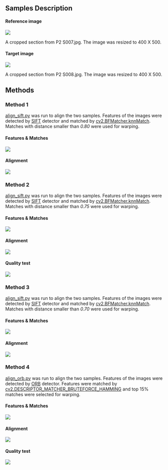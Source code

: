 ## Samples Description 
#### Reference image
![](../sec1_colour.png)

A cropped section from P2 S007.jpg. The image was resized to 400 X 500.

#### Target image
![](../sec2_colour.png)

A cropped section from P2 S008.jpg. The image was resized to 400 X 500.


## Methods
### Method 1
[align_sift.py](../align_sift.py) was run to align the two samples. Features of the images were detected by [SIFT](https://docs.opencv.org/master/da/df5/tutorial_py_sift_intro.html) detector and matched by [cv2.BFMatcher.knnMatch](https://docs.opencv.org/master/d3/da1/classcv_1_1BFMatcher.html). Matches with distance smaller than *0.80* were used for warping.
#### Features & Matches
![](../results/matches_clr080.jpg)
#### Alignment
![](../results/aligned_clr080.jpg)

### Method 2
[align_sift.py](../align_sift.py) was run to align the two samples. Features of the images were detected by [SIFT](https://docs.opencv.org/master/da/df5/tutorial_py_sift_intro.html) detector and matched by [cv2.BFMatcher.knnMatch](https://docs.opencv.org/master/d3/da1/classcv_1_1BFMatcher.html). Matches with distance smaller than *0.75* were used for warping.
#### Features & Matches
![](../results/matches_clr075.jpg)
#### Alignment
![](../results/aligned_clr075.jpg)
#### Quality test
![](../results/test_clr075.jpg)

### Method 3
[align_sift.py](../align_sift.py) was run to align the two samples. Features of the images were detected by [SIFT](https://docs.opencv.org/master/da/df5/tutorial_py_sift_intro.html) detector and matched by [cv2.BFMatcher.knnMatch](https://docs.opencv.org/master/d3/da1/classcv_1_1BFMatcher.html). Matches with distance smaller than *0.70* were used for warping.
#### Features & Matches
![](../results/matches_clr070.jpg)
#### Alignment
![](../results/aligned_clr070.jpg)

### Method 4
[align_orb.py](../align_orb.py) was run to align the two samples. Features of the images were detected by [ORB](https://docs.opencv.org/master/d1/d89/tutorial_py_orb.html) detector. Features were matched by [cv2.DESCRIPTOR_MATCHER_BRUTEFORCE_HAMMING](https://docs.opencv.org/3.4/db/d39/classcv_1_1DescriptorMatcher.html) and top 15% matches were selected for warping.
#### Features & Matches
![](../results/matches_orb_clr.jpg)
#### Alignment
![](../results/aligned_orb_clr.jpg)
#### Quality test
![](../results/test_orb_clr.jpg)